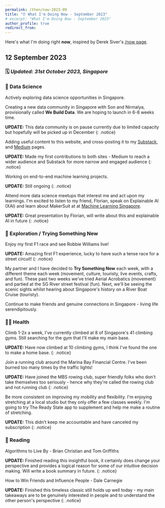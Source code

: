 ```yaml
---
permalink: /then/now-2023-09
title: "⏰ What I'm Doing Now - September 2023"
# excerpt: "What I'm Doing Now - September 2023"
author_profile: true
redirect_from: 
---
```


Here's what I'm doing right **now**, inspired by Derek Siver's [/now page](https://nownownow.com/about).

## 12 September 2023

### 🗓️ *Updated: 31st October 2023, Singapore*

### 🧠 Data Science

Actively exploring data science opportunities in Singapore.  

Creating a new data community in Singapore with Son and Nirmalya, provisionally called **We Build Data**. We are hoping to launch in 6-8 weeks time.

**UPDATE:** This data community is on pause currently due to limited capacity but hopefully will be picked up in December
{: .notice}

Adding useful content to this website, and cross-posting it to my [Substack](https://vincelam.substack.com/), and [Medium](https://medium.com/@vince-lam) pages.

**UPDATE:** Made my first contributions to both sites - Medium to reach a wider audience and Substack for more narrow and engaged audience
{: .notice}

Working on end-to-end machine learning projects.

**UPDATE:** Still ongoing
{: .notice}

Attend more data science meetups that interest me and act upon my learnings. I'm excited to listen to my friend, Florian, speak on Explainable AI (XAI)  and learn about MakerSuit at at [Machine Learning Singapore](https://www.meetup.com/machine-learning-singapore/events/295882713/).

**UPDATE:** Great presentation by Florian, will write about this and explainable AI in future
{: .notice}

### 👶 Exploration / Trying Something New

Enjoy my first F1 race and see Robbie Williams live!

**UPDATE:** Amazing first F1 experience, lucky to have such a tense race for a street circuit!
{: .notice}

My partner and I have decided to **Try Something New** each week, with a different theme each week (movement, culture, touristy, live events, crafts, and fun). These past two weeks we've tried Aerial Acrobatics (movement) and partied at the SG River street festival (fun). Next, we'll be seeing the scenic sights whilst hearing about Singapore's history on a River Boat Cruise (touristy).

Continue to make friends and genuine connections in Singapore - living life serendipitously.

### 🏃‍♂️ Health

Climb 1-2x a week, I've currently climbed at 8 of Singapore's 41 climbing gyms. Still searching for the gym that I'll make my main base.

**UPDATE:** Have now climbed at 10 climbing gyms, I think I've found the one to make a home base.
{: .notice}

Join a running club around the Marina Bay Financial Centre. I've been burned too many times by the traffic lights!

**UPDATE:** Have joined the MBS rowing club, super friendly folks who don't take themselves too seriously - hence why they're called the rowing club and not running club
{: .notice}

Be more consistent on improving my mobility and flexibility. I'm enjoying stretching at a local studio but they only offer a few classes weekly. I'm going to try The Ready State app to supplement and help me make a routine of stretching.

**UPDATE:** This didn't keep me accountable and have canceled my subscription
{: .notice}

### 📖 Reading

Algorithms to Live By - Brian Christian and Tom Griffiths

**UPDATE:** Finished reading this insightful book, it certainly does change your perspective and provides a logical reason for some of our intuitive decision making. Will write a book summary in future.
{: .notice}

How to Win Friends and Influence People - Dale Carnegie

**UPDATE:** Finished this timeless classic still holds up well today - my main takeaways are to be genuinely interested in people and to understand the other person's perspective
{: .notice}
